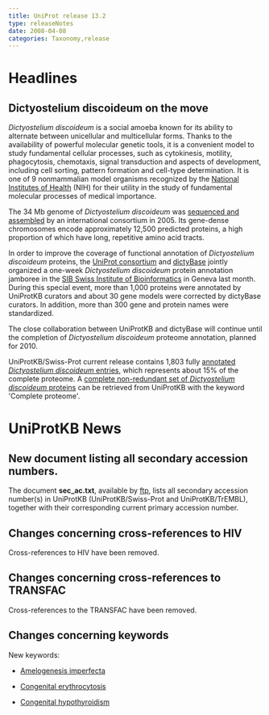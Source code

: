 ```yaml
---
title: UniProt release 13.2
type: releaseNotes
date: 2008-04-08
categories: Taxonomy,release
---
```


# Headlines

## Dictyostelium discoideum on the move

_Dictyostelium discoideum_ is a social amoeba known for its ability to alternate between unicellular and multicellular forms. Thanks to the availability of powerful molecular genetic tools, it is a convenient model to study fundamental cellular processes, such as cytokinesis, motility, phagocytosis, chemotaxis, signal transduction and aspects of development, including cell sorting, pattern formation and cell-type determination. It is one of 9 nonmammalian model organisms recognized by the [National Institutes of Health](http://www.nih.gov/science/models/d_discoideum/) (NIH) for their utility in the study of fundamental molecular processes of medical importance.

The 34 Mb genome of _Dictyostelium discoideum_ was [sequenced and assembled](http://www.nature.com/nature/journal/v435/n7038/pdf/nature03481.pdf) by an international consortium in 2005. Its gene-dense chromosomes encode approximately 12,500 predicted proteins, a high proportion of which have long, repetitive amino acid tracts.

In order to improve the coverage of functional annotation of _Dictyostelium discoideum_ proteins, the [UniProt consortium](https://www.uniprot.org/help/about) and [dictyBase](http://dictybase.org/) jointly organized a one-week _Dictyostelium discoideum_ protein annotation jamboree in the [SIB Swiss Institute of Bioinformatics](http://www.isb-sib.ch/) in Geneva last month. During this special event, more than 1,000 proteins were annotated by UniProtKB curators and about 30 gene models were corrected by dictyBase curators. In addition, more than 300 gene and protein names were standardized.

The close collaboration between UniProtKB and dictyBase will continue until the completion of _Dictyostelium discoideum_ proteome annotation, planned for 2010.

UniProtKB/Swiss-Prot current release contains 1,803 fully [annotated _Dictyostelium discoideum_ entries](https://www.uniprot.org/uniprotkb?query=taxonomy_id:44689+AND+reviewed:true), which represents about 15% of the complete proteome. A [complete non-redundant set of _Dictyostelium discoideum_ proteins](https://www.uniprot.org/uniprotkb?query=taxonomy_id:44689+AND+keyword:KW-0181) can be retrieved from UniProtKB with the keyword 'Complete proteome'.

# UniProtKB News

## New document listing all secondary accession numbers.

The document **sec_ac.txt**, available by [ftp](ftp://ftp.uniprot.org/pub/databases/uniprot/knowledgebase/docs/sec_ac.txt), lists all secondary accession number(s) in UniProtKB (UniProtKB/Swiss-Prot and UniProtKB/TrEMBL), together with their corresponding current primary accession number.

## Changes concerning cross-references to HIV

Cross-references to HIV have been removed.

## Changes concerning cross-references to TRANSFAC

Cross-references to the TRANSFAC have been removed.

## Changes concerning keywords

New keywords:

- [Amelogenesis imperfecta](https://www.uniprot.org/keywords/KW-0986)

- [Congenital erythrocytosis](https://www.uniprot.org/keywords/KW-0985)

- [Congenital hypothyroidism](https://www.uniprot.org/keywords/KW-0984)
